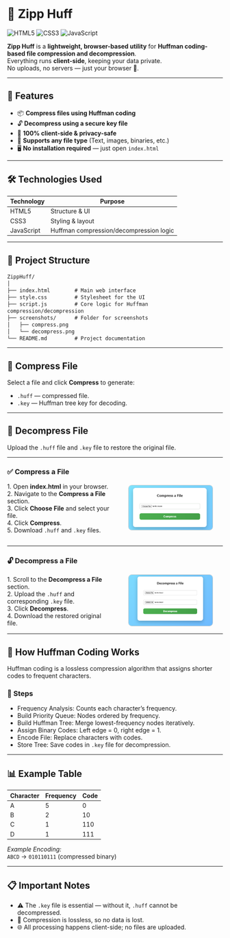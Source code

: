 # 🌟 Zipp Huff

![HTML5](https://img.shields.io/badge/HTML5-orange) 
![CSS3](https://img.shields.io/badge/CSS3-blue) 
![JavaScript](https://img.shields.io/badge/JavaScript-yellow)

**Zipp Huff** is a **lightweight, browser-based utility** for **Huffman coding-based file compression and decompression**.  
Everything runs **client-side**, keeping your data private.  
No uploads, no servers — just your browser 🚀.

---

## 🚀 Features

- 📦 **Compress files using Huffman coding**  
- 🔓 **Decompress using a secure key file**  
- 🧠 **100% client-side & privacy-safe**  
- 📁 **Supports any file type** (Text, images, binaries, etc.)  
- 🖥️ **No installation required** — just open `index.html`  

---

## 🛠️ Technologies Used

| Technology | Purpose |
|------------|---------|
| HTML5      | Structure & UI |
| CSS3       | Styling & layout |
| JavaScript | Huffman compression/decompression logic |

---

## 📂 Project Structure

```plaintext
ZippHuff/
│
├── index.html        # Main web interface
├── style.css         # Stylesheet for the UI
├── script.js         # Core logic for Huffman compression/decompression
├── screenshots/      # Folder for screenshots
│   ├── compress.png
│   └── decompress.png
└── README.md         # Project documentation
```

---

## 💾 Compress File

Select a file and click **Compress** to generate:  
- `.huff` — compressed file.  
- `.key` — Huffman tree key for decoding.

---

## 🔄 Decompress File

Upload the `.huff` file and `.key` file to restore the original file.

---

### ✅ Compress a File
<div style="display: flex; align-items: center; justify-content: space-between; margin-bottom: 2em;">

  <div style="flex: 1; padding-right: 1em;">
    1. Open <strong>index.html</strong> in your browser.<br>
    2. Navigate to the <strong>Compress a File</strong> section.<br>
    3. Click <strong>Choose File</strong> and select your file.<br>
    4. Click <strong>Compress</strong>.<br>
    5. Download <code>.huff</code> and <code>.key</code> files.
  </div>

  <div style="flex: 1; text-align:center;">
    <img src="screenshots/compress.png" alt="Compress Screenshot" style="max-width: 80%; height: auto; border: 1px solid #ccc; border-radius: 8px;">
  </div>

</div>

<hr>

<h3>🔓 Decompress a File</h3>

<div style="display: flex; align-items: center; justify-content: space-between; margin-top: 1em;">

  <div style="flex: 1; padding-right: 1em;">
    1. Scroll to the <strong>Decompress a File</strong> section.<br>
    2. Upload the <code>.huff</code> and corresponding <code>.key</code> file.<br>
    3. Click <strong>Decompress</strong>.<br>
    4. Download the restored original file.
  </div>

  <div style="flex: 1; text-align:center;">
    <img src="screenshots/decompress.png" alt="Decompress Screenshot" style="max-width: 80%; height: auto; border: 1px solid #ccc; border-radius: 8px;">
  </div>

</div>


---

## 🧪 How Huffman Coding Works

Huffman coding is a lossless compression algorithm that assigns shorter codes to frequent characters.

### 🔹 Steps

- Frequency Analysis: Counts each character’s frequency.  
- Build Priority Queue: Nodes ordered by frequency.  
- Build Huffman Tree: Merge lowest-frequency nodes iteratively.  
- Assign Binary Codes: Left edge = 0, right edge = 1.  
- Encode File: Replace characters with codes.  
- Store Tree: Save codes in `.key` file for decompression.

---

## 📊 Example Table

| Character | Frequency | Code |
|-----------|-----------|------|
| A         | 5         | 0    |
| B         | 2         | 10   |
| C         | 1         | 110  |
| D         | 1         | 111  |

_Example Encoding:_  
`ABCD` → `010110111` (compressed binary)

---

## 📋 Important Notes

- ⚠️ The `.key` file is essential — without it, `.huff` cannot be decompressed.  
- 💾 Compression is lossless, so no data is lost.  
- 🌐 All processing happens client-side; no files are uploaded.

